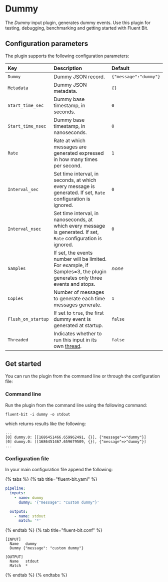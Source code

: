 # Dummy

The _Dummy_ input plugin, generates dummy events. Use this plugin for testing, debugging, benchmarking and getting started with Fluent Bit.

## Configuration parameters

The plugin supports the following configuration parameters:

| Key                | Description | Default |
| :----------------- | :---------- | :------ |
| `Dummy`              | Dummy JSON record. | `{"message":"dummy"}` |
| `Metadata`           | Dummy JSON metadata. | `{}` |
| `Start_time_sec`   | Dummy base timestamp, in seconds. | `0` |
| `Start_time_nsec`  | Dummy base timestamp, in nanoseconds. | `0` |
| `Rate`               | Rate at which messages are generated expressed in how many times per second. | `1` |
| `Interval_sec`      | Set time interval, in seconds, at which every message is generated. If set, `Rate` configuration is ignored. | `0` |
| `Interval_nsec`     | Set time interval, in nanoseconds, at which every message is generated. If set, `Rate` configuration is ignored. | `0` |
| `Samples`            | If set, the events number will be limited. For example, if Samples=3, the plugin generates only three events and stops. | _none_ |
| `Copies`             | Number of messages to generate each time messages generate. | `1` |
| `Flush_on_startup` | If set to `true`, the first dummy event is generated at startup. | `false` |
| `Threaded` | Indicates whether to run this input in its own [thread](../../administration/multithreading.md#inputs). | `false` |

## Get started

You can run the plugin from the command line or through the configuration file:

### Command line

Run the plugin from the command line using the following command:

```shell
fluent-bit -i dummy -o stdout
```

which returns results like the following:

```text
...
[0] dummy.0: [[1686451466.659962491, {}], {"message"=>"dummy"}]
[0] dummy.0: [[1686451467.659679509, {}], {"message"=>"dummy"}]
...
```

### Configuration file

In your main configuration file append the following:

{% tabs %}
{% tab title="fluent-bit.yaml" %}

```yaml
pipeline:
  inputs:
    - name: dummy
      dummy: '{"message": "custom dummy"}'

  outputs:
    - name: stdout
      match: '*'
```

{% endtab %}
{% tab title="fluent-bit.conf" %}

```text
[INPUT]
  Name   dummy
  Dummy {"message": "custom dummy"}

[OUTPUT]
  Name   stdout
  Match  *
```

{% endtab %}
{% endtabs %}
